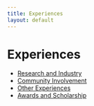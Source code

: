 ```yaml
---
title: Experiences
layout: default
---
```

<link rel="stylesheet" href="/main.css">

# Experiences

- [Research and Industry](experiences/research_industry.md)
- [Community Involvement](experiences/community_involvement.md)
- [Other Experiences](experiences/other_experiences.md)
- [Awards and Scholarship](experiences/research_industry.md)
